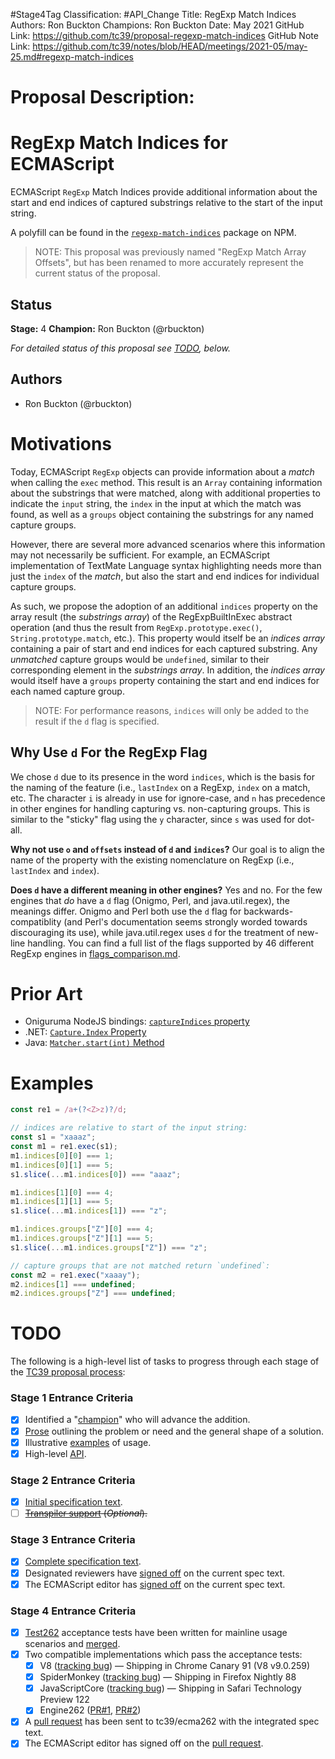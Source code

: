#Stage4Tag
Classification: #API_Change
Title: RegExp Match Indices
Authors: Ron Buckton
Champions: Ron Buckton
Date: May 2021
GitHub Link: https://github.com/tc39/proposal-regexp-match-indices
GitHub Note Link: https://github.com/tc39/notes/blob/HEAD/meetings/2021-05/may-25.md#regexp-match-indices

# Proposal Description:
<!--#region:intro-->
# RegExp Match Indices for ECMAScript

ECMAScript `RegExp` Match Indices provide additional information about the start and end
indices of captured substrings relative to the start of the input string.

A polyfill can be found in the [`regexp-match-indices`](https://www.npmjs.com/package/regexp-match-indices) package on NPM.

> NOTE: This proposal was previously named "RegExp Match Array Offsets", but has been renamed
> to more accurately represent the current status of the proposal.

<!--#endregion:intro-->

<!--#region:status-->
## Status

**Stage:** 4
**Champion:** Ron Buckton (@rbuckton)

_For detailed status of this proposal see [TODO](#todo), below._
<!--#endregion:status-->

<!--#region:authors-->
## Authors

* Ron Buckton (@rbuckton)
<!--#endregion:authors-->

<!--#region:motivations-->
# Motivations

Today, ECMAScript `RegExp` objects can provide information about a _match_ when calling the `exec`
method. This result is an `Array` containing information about the substrings that were matched,
along with additional properties to indicate the `input` string, the `index` in the input at which
the match was found, as well as a `groups` object containing the substrings for any named capture
groups.

However, there are several more advanced scenarios where this information may not necessarily be
sufficient. For example, an ECMAScript implementation of TextMate Language syntax highlighting
needs more than just the `index` of the _match_, but also the start and end indices for individual
capture groups.

As such, we propose the adoption of an additional `indices` property on the array result (the 
_substrings array_) of the RegExpBuiltInExec abstract operation (and thus the result from 
`RegExp.prototype.exec()`, `String.prototype.match`, etc.). This property would itself be an _indices array_ 
containing a pair of start and end indices for each captured substring. Any _unmatched_ capture 
groups would be `undefined`, similar to their corresponding element in the _substrings array_. 
In addition, the _indices array_ would itself have a `groups` property containing the start and end
indices for each named capture group.

> NOTE: For performance reasons, `indices` will only be added to the result if the `d` flag is specified.

## Why Use `d` For the RegExp Flag

We chose `d` due to its presence in the word `indices`, which is the basis for the naming of the feature (i.e.,
`lastIndex` on a RegExp, `index` on a match, etc. The character `i` is already in use for ignore-case, and `n` has
precedence in other engines for handling capturing vs. non-capturing groups. This is similar to the "sticky" flag 
using the `y` character, since `s` was used for dot-all.

**Why not use `o` and `offsets` instead of `d` and `indices`?** Our goal is to align the name of the property 
with the existing nomenclature on RegExp (i.e., `lastIndex` and `index`).

**Does `d` have a different meaning in other engines?** Yes and no. For the few engines that *do* have a `d` flag 
(Onigmo, Perl, and java.util.regex), the meanings differ. Onigmo and Perl both use the `d` flag for 
backwards-compatiblity (and Perl's documentation seems strongly worded towards discouraging its use), while 
java.util.regex uses `d` for the treatment of new-line handling. You can find a full list of the flags supported 
by 46 different RegExp engines in [flags_comparison.md](./flags_comparison.md).

<!--#endregion:motivations-->

<!--#region:prior-art-->
# Prior Art

* Oniguruma NodeJS bindings: [`captureIndices` property](https://github.com/atom/node-oniguruma#onigscannerfindnextmatchsyncstring-startposition)
* .NET: [`Capture.Index` Property](https://msdn.microsoft.com/en-us/library/system.text.regularexpressions.capture.index(v=vs.110).aspx)
* Java: [`Matcher.start(int)` Method](https://docs.oracle.com/javase/7/docs/api/java/util/regex/Matcher.html#start(int))

<!--#endregion:prior-art-->

<!--#region:semantics-->
<!--
# Semantics

> TODO: Describe static and runtime semantics of the proposal.
-->
<!--#endregion:semantics-->

<!--#region:examples-->
# Examples

```js
const re1 = /a+(?<Z>z)?/d;

// indices are relative to start of the input string:
const s1 = "xaaaz";
const m1 = re1.exec(s1);
m1.indices[0][0] === 1;
m1.indices[0][1] === 5;
s1.slice(...m1.indices[0]) === "aaaz";

m1.indices[1][0] === 4;
m1.indices[1][1] === 5;
s1.slice(...m1.indices[1]) === "z";

m1.indices.groups["Z"][0] === 4;
m1.indices.groups["Z"][1] === 5;
s1.slice(...m1.indices.groups["Z"]) === "z";

// capture groups that are not matched return `undefined`:
const m2 = re1.exec("xaaay");
m2.indices[1] === undefined;
m2.indices.groups["Z"] === undefined;
```
<!--#endregion:examples-->

<!--#region:api-->
<!--
# API

```ts
```
-->
<!--#endregion:api-->

<!--#region:grammar-->
<!--
# Grammar

> TODO: Provide the grammar for the proposal. Please use [grammarkdown][Grammarkdown] syntax in
> fenced code blocks as grammarkdown is the grammar format used by ecmarkup.

```grammarkdown
```
-->
<!--#endregion:grammar-->

<!--#region:references-->
<!--
# References

> TODO: Provide links to other specifications, etc.

* [Title](url)
-->
<!--#endregion:references-->

<!--#region:prior-discussion-->
<!--
# Prior Discussion

> TODO: Provide links to prior discussion topics on https://esdiscuss.org.

* [Subject](https://esdiscuss.org)
-->
<!--#endregion:prior-discussion-->

<!--#region:todo-->
# TODO

The following is a high-level list of tasks to progress through each stage of the [TC39 proposal process](https://tc39.github.io/process-document/):

### Stage 1 Entrance Criteria

* [x] Identified a "[champion][Champion]" who will advance the addition.
* [x] [Prose][Prose] outlining the problem or need and the general shape of a solution.
* [x] Illustrative [examples][Examples] of usage.
* [x] High-level [API][API].

### Stage 2 Entrance Criteria

* [x] [Initial specification text][Specification].
* [ ] ~~[Transpiler support][Transpiler] (_Optional_).~~

### Stage 3 Entrance Criteria

* [x] [Complete specification text][Specification].
* [x] Designated reviewers have [signed off][Stage3ReviewerSignOff] on the current spec text.
* [x] The ECMAScript editor has [signed off][Stage3EditorSignOff] on the current spec text.

### Stage 4 Entrance Criteria

* [x] [Test262](https://github.com/tc39/test262) acceptance tests have been written for mainline usage scenarios and [merged][Test262PullRequest]. 
* [x] Two compatible implementations which pass the acceptance tests:
    * [x] V8 ([tracking bug](https://bugs.chromium.org/p/v8/issues/detail?id=9548)) &mdash; Shipping in Chrome Canary 91 (V8 v9.0.259)
    * [x] SpiderMonkey ([tracking bug](https://bugzilla.mozilla.org/show_bug.cgi?id=1519483)) &mdash; Shipping in Firefox Nightly 88
    * [x] JavaScriptCore ([tracking bug](https://bugs.webkit.org/show_bug.cgi?id=202475)) &mdash; Shipping in Safari Technology Preview 122
    * [x] Engine262 ([PR#1](https://github.com/engine262/engine262/pull/99), [PR#2](https://github.com/engine262/engine262/pull/161))
* [x] A [pull request][Ecma262PullRequest] has been sent to tc39/ecma262 with the integrated spec text.
* [x] The ECMAScript editor has signed off on the [pull request][Ecma262PullRequest].
<!--#endregion:todo-->

<!--#region:links-->
<!-- The following links are used throughout the README: -->
[Process]: https://tc39.github.io/process-document/
[Proposals]: https://github.com/tc39/proposals/
[Grammarkdown]: http://github.com/rbuckton/grammarkdown#readme
[Champion]: #status
[Prose]: #motivations
[Examples]: #examples
[API]: #api
[Specification]: https://tc39.es/proposal-regexp-match-indices/

<!-- The following links should be supplied as the proposal advances: -->
[Transpiler]: #todo
[Stage3ReviewerSignOff]: https://github.com/tc39/proposal-regexp-match-indices/issues/11
[Stage3EditorSignOff]: https://github.com/tc39/proposal-regexp-match-indices/issues/11
[Test262PullRequest]: https://github.com/tc39/test262/pull/2309
[Implementation1]: https://bugs.chromium.org/p/v8/issues/detail?id=9548
[Implementation2]: https://github.com/engine262/engine262/pull/99
[Ecma262PullRequest]: https://github.com/tc39/ecma262/pull/1713
<!--#endregion:links-->
